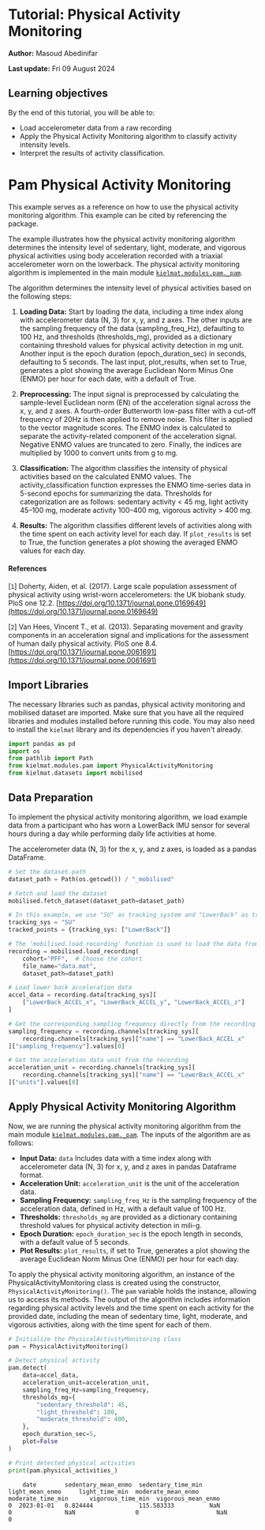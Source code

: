 # Tutorial: Physical Activity Monitoring

**Author:** Masoud Abedinifar

**Last update:** Fri 09 August 2024

## Learning objectives  
By the end of this tutorial, you will be able to:  

- Load accelerometer data from a raw recording
- Apply the Physical Activity Monitoring algorithm to classify activity intensity levels.  
- Interpret the results of activity classification.  

# Pam Physical Activity Monitoring

This example serves as a reference on how to use the physical activity monitoring algorithm. This example can be cited by referencing the package.

The example illustrates how the physical activity monitoring algorithm determines the intensity level of sedentary, light, moderate, and vigorous physical activities using body acceleration recorded with a triaxial accelerometer worn on the lowerback. The physical activity monitoring algorithm is implemented in the main module [`kielmat.modules.pam._pam`](https://github.com/neurogeriatricskiel/KielMAT/tree/main/kielmat/modules/pam/_pam.py).

The algorithm determines the intensity level of physical activities based on the following steps:

1. **Loading Data:** Start by loading the data, including a time index along with accelerometer data (N, 3) for x, y, and z axes. The other inputs are the sampling frequency of the data (sampling_freq_Hz), defaulting to 100 Hz, and thresholds (thresholds_mg), provided as a dictionary containing threshold values for physical activity detection in mg unit. Another input is the epoch duration (epoch_duration_sec) in seconds, defaulting to 5 seconds. The last input, plot_results, when set to True, generates a plot showing the average Euclidean Norm Minus One (ENMO) per hour for each date, with a default of True.

2. **Preprocessing:** The input signal is preprocessed by calculating the sample-level Euclidean norm (EN) of the acceleration signal across the x, y, and z axes. A fourth-order Butterworth low-pass filter with a cut-off frequency of 20Hz is then applied to remove noise. This filter is applied to the vector magnitude scores. The ENMO index is calculated to separate the activity-related component of the acceleration signal. Negative ENMO values are truncated to zero. Finally, the indices are multiplied by 1000 to convert units from g to mg.

3. **Classification:** The algorithm classifies the intensity of physical activities based on the calculated ENMO values. The activity_classification function expresses the ENMO time-series data in 5-second epochs for summarizing the data. Thresholds for categorization are as follows: sedentary activity < 45 mg, light activity 45–100 mg, moderate activity 100–400 mg, vigorous activity > 400 mg.

4. **Results:** The algorithm classifies different levels of activities along with the time spent on each activity level for each day. If `plot_results` is set to True, the function generates a plot showing the averaged ENMO values for each day.

#### References
[`1`] Doherty, Aiden, et al. (2017). Large scale population assessment of physical activity using wrist-worn accelerometers: the UK biobank study. PloS one 12.2. [https://doi.org/10.1371/journal.pone.0169649](https://doi.org/10.1371/journal.pone.0169649)

[`2`] Van Hees, Vincent T., et al. (2013). Separating movement and gravity components in an acceleration signal and implications for the assessment of human daily physical activity. PloS one 8.4. [https://doi.org/10.1371/journal.pone.0061691](https://doi.org/10.1371/journal.pone.0061691)

## Import Libraries
The necessary libraries such as pandas, physical activity monitoring and mobilised dataset are imported. Make sure that you have all the required libraries and modules installed before running this code. You may also need to install the `kielmat` library and its dependencies if you haven't already.


```python
import pandas as pd
import os
from pathlib import Path
from kielmat.modules.pam import PhysicalActivityMonitoring
from kielmat.datasets import mobilised
```

## Data Preparation

To implement the physical activity monitoring algorithm, we load example data from a participant who has worn a LowerBack IMU sensor for several hours during a day while performing daily life activities at home.

The accelerometer data (N, 3) for the x, y, and z axes, is loaded as a pandas DataFrame.

```python
# Set the dataset path
dataset_path = Path(os.getcwd()) / "_mobilised"

# Fetch and load the dataset
mobilised.fetch_dataset(dataset_path=dataset_path)
```

```python
# In this example, we use "SU" as tracking_system and "LowerBack" as tracked points.
tracking_sys = "SU"
tracked_points = {tracking_sys: ["LowerBack"]}
```


```python
# The 'mobilised.load_recording' function is used to load the data from the specified file_path
recording = mobilised.load_recording(
    cohort="PFF",  # Choose the cohort
    file_name="data.mat", 
    dataset_path=dataset_path)

# Load lower back acceleration data
accel_data = recording.data[tracking_sys][
    ["LowerBack_ACCEL_x", "LowerBack_ACCEL_y", "LowerBack_ACCEL_z"]
]

# Get the corresponding sampling frequency directly from the recording
sampling_frequency = recording.channels[tracking_sys][
    recording.channels[tracking_sys]["name"] == "LowerBack_ACCEL_x"
]["sampling_frequency"].values[0]

# Get the acceleration data unit from the recording
acceleration_unit = recording.channels[tracking_sys][
    recording.channels[tracking_sys]["name"] == "LowerBack_ACCEL_x"
]["units"].values[0]
```

## Apply Physical Activity Monitoring Algorithm
Now, we are running the physical activity monitoring algorithm from the main module [`kielmat.modules.pam._pam`](https://github.com/neurogeriatricskiel/KielMAT/tree/main/kielmat/modules/pam/_pam.py). The inputs of the algorithm are as follows:

- **Input Data:** `data` Includes data with a time index along with accelerometer data (N, 3) for x, y, and z axes in pandas Dataframe format.
- **Acceleration Unit:** `acceleration_unit` is the unit of the acceleration data.
- **Sampling Frequency:** `sampling_freq_Hz` is the sampling frequency of the acceleration data, defined in Hz, with a default value of 100 Hz.
- **Thresholds:** `thresholds_mg` are provided as a dictionary containing threshold values for physical activity detection in mili-g.
- **Epoch Duration:** `epoch_duration_sec` is the epoch length in seconds, with a default value of 5 seconds.
- **Plot Results:** `plot_results`, if set to True, generates a plot showing the average Euclidean Norm Minus One (ENMO) per hour for each day.

To apply the physical activity monitoring algorithm, an instance of the PhysicalActivityMonitoring class is created using the constructor, `PhysicalActivityMonitoring()`. The `pam` variable holds the instance, allowing us to access its methods. The output of the algorithm includes information regarding physical activity levels and the time spent on each activity for the provided date, including the mean of sedentary time, light, moderate, and vigorous activities, along with the time spent for each of them.


```python
# Initialize the PhysicalActivityMonitoring class
pam = PhysicalActivityMonitoring()

# Detect physical activity
pam.detect(
    data=accel_data,
    acceleration_unit=acceleration_unit,
    sampling_freq_Hz=sampling_frequency,
    thresholds_mg={
        "sedentary_threshold": 45,
        "light_threshold": 100,
        "moderate_threshold": 400,
    },
    epoch_duration_sec=5,
    plot=False
)

# Print detected physical activities
print(pam.physical_activities_)
```
        date        sedentary_mean_enmo  sedentary_time_min  light_mean_enmo     light_time_min  moderate_mean_enmo  moderate_time_min      vigorous_time_min  vigorous_mean_enmo  
    0  2023-01-01   0.824444             115.583333          NaN                 0               NaN                 0                      NaN                0           






